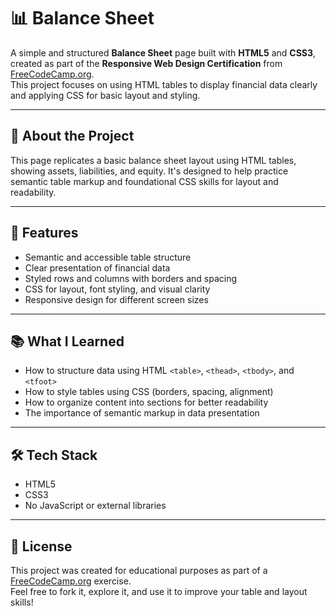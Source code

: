 # 📊 Balance Sheet

A simple and structured **Balance Sheet** page built with **HTML5** and **CSS3**, created as part of the **Responsive Web Design Certification** from [FreeCodeCamp.org](https://www.freecodecamp.org).  
This project focuses on using HTML tables to display financial data clearly and applying CSS for basic layout and styling.

---

## 🧾 About the Project

This page replicates a basic balance sheet layout using HTML tables, showing assets, liabilities, and equity. It's designed to help practice semantic table markup and foundational CSS skills for layout and readability.

---

## 🚀 Features

- Semantic and accessible table structure  
- Clear presentation of financial data  
- Styled rows and columns with borders and spacing  
- CSS for layout, font styling, and visual clarity  
- Responsive design for different screen sizes

---

## 📚 What I Learned

- How to structure data using HTML `<table>`, `<thead>`, `<tbody>`, and `<tfoot>`  
- How to style tables using CSS (borders, spacing, alignment)  
- How to organize content into sections for better readability  
- The importance of semantic markup in data presentation

---

## 🛠 Tech Stack

- HTML5  
- CSS3  
- No JavaScript or external libraries

---


## 📝 License

This project was created for educational purposes as part of a [FreeCodeCamp.org](https://www.freecodecamp.org) exercise.  
Feel free to fork it, explore it, and use it to improve your table and layout skills!
